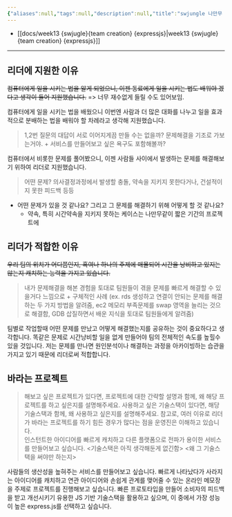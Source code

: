 ```yaml
---
{"aliases":null,"tags":null,"description":null,"title":"swjungle 나만무 리더지원","created":"2023-11-04T12:58:19","updated":"2023-11-04T12:59:58","dg-publish":true,"permalink":"/docs/swjungle 나만무 리더지원/","dgPassFrontmatter":true}
---
```


- [[docs/week13 {swjugle}{team creation} {expressjs}\|week13 {swjugle}{team creation} {expressjs}]]
___

## 리더에 지원한 이유

~~컴퓨터에게 일을 시키는 법을 알게 되었으니, 이젠 동료에게 일을 시키는 법도 배워야 겠다고 생각이 들어 지원했습니다.~~ => 너무 재수없게 들릴 수도 있어보임.  
  
컴퓨터에게 일을 시키는 법을 배웠으니 이번엔 사람과 더 많은 대화를 나누고 일을 효과적으로 분배하는 법을 배워야 할 차례라고 생각해 지원했습니다.  

> 1,2번 질문의 대답이 서로 이어지게끔 만들 수는 없을까? 문제해결을 기조로 가보는거야. + 서비스를 만들어보고 싶은 욕구도 포함해볼까?  

컴퓨터에서 비롯한 문제를 풀어봤으니, 이젠 사람들 사이에서 발생하는 문제를 해결해보기 위하여 리더로 지원했습니다.  

> 어떤 문제? 의사결정과정에서 발생할 충돌, 약속을 지키지 못한다거나, 건설적이지 못한 피드백 등등

- 어떤 문제가 있을 것 같나요? 그리고 그 문제를 해결하기 위해 어떻게 할 것 같나요?
	- 약속, 특히 시간약속을 지키지 못하는 케이스는 나만무같이 짧은 기간의 프로젝트에 

## 리더가 적합한 이유  

  
~~우리 팀의 위치가 어디쯤인지, 혹여나 하나의 주제에 매몰되어 시간을 낭비하고 있지는 않는지 캐치하는 능력을 가지고 있습니다.~~  

> 내가 문제해결을 해본 경험을 토대로 팀원들이 겪을 문제를 빠르게 해결할 수 있을거다 느낌으로 + 구체적인 사례 (ex. rds 생성하고 연결이 안되는 문제를 해결하는 두 가지 방법을 알려줌, ec2 메모리 부족문제를 swap 영역을 늘리는 것으로 해결함, GDB 삽질하면서 배운 지식을 토대로 팀원들에게 알려줌)  

팀별로 작업할때 어떤 문제를 만났고 어떻게 해결했는지를 공유하는 것이 중요하다고 생각합니다. 똑같은 문제로 시간낭비할 일을 없게 만들어야 팀의 전체적인 속도를 높힐수 있을 것입니다. 저는 문제를 만나면 원인분석이나 해결하는 과정을 아카이빙하는 습관을 가지고 있기 때문에 리더로써 적합합니다.
  

## 바라는 프로젝트  

> 해보고 싶은 프로젝트가 있다면, 프로젝트에 대한 간략할 설명과 함께, 왜 해당 프로젝트를 하고 싶은지를 설명해주세요. 사용하고 싶은 기술스택이 있다면, 해당 기술스택과 함께, 왜 사용하고 싶은지를 설명해주세요. 참고로, 여러 이유로 리더가 바라는 프로젝트를 하기 힘든 경우가 많다는 점을 운영진은 이해하고 있습니다.  
> 인스턴트한 아이디어를 빠르게 캐치하고 다른 플랫폼으로 전파가 용이한 서비스를 만들어보고 싶습니다. <기술스택은 아직 생각해둔게 없긴함> <왜 그 기술스택을 써야만 하는지>  

사람들의 생산성을 높혀주는 서비스를 만들어보고 싶습니다. 빠르게 나타났다가 사라지는 아이디어를 캐치하고 연관 아이디어와 손쉽게 관계를 맺어줄 수 있는 온라인 메모장을 주제로 프로젝트를 진행해보고 싶습니다. 빠른 프로토타입을 만들어 소비자의 피드백을 받고 개선시키기 유용한 JS 기반 기술스택을 활용하고 싶으며, 이 중에서 가장 성능이 높은 express.js를 선택하고 싶습니다.
